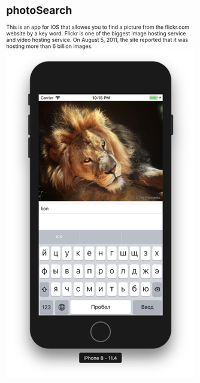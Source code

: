 # photoSearch
This is an app for IOS that allowes you to find a picture from the flickr.com website by a key word.
Flickr is one of the biggest image hosting service and video hosting service. On August 5, 2011, the site reported that it was hosting more than 6 billion images. 
![Image alt](https://github.com/ma-ruba/photoSearch/raw/master/search.png)
